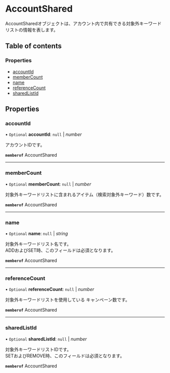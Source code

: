 # AccountShared


<div lang=\"ja\">AccountSharedオブジェクトは、アカウント内で共有できる対象外キーワードリストの情報を表します。</div> 

## Table of contents

### Properties

- [accountId](accountshared.md#accountid)
- [memberCount](accountshared.md#membercount)
- [name](accountshared.md#name)
- [referenceCount](accountshared.md#referencecount)
- [sharedListId](accountshared.md#sharedlistid)

## Properties

### accountId

• `Optional` **accountId**: ``null`` \| *number*

<div lang=\"ja\">アカウントIDです。</div> 

**`memberof`** AccountShared

___

### memberCount

• `Optional` **memberCount**: ``null`` \| *number*

<div lang=\"ja\">対象外キーワードリストに含まれるアイテム（検索対象外キーワード）数です。</div> 

**`memberof`** AccountShared

___

### name

• `Optional` **name**: ``null`` \| *string*

<div lang=\"ja\">対象外キーワードリスト名です。<br>ADDおよびSET時、このフィールドは必須となります。</div> 

**`memberof`** AccountShared

___

### referenceCount

• `Optional` **referenceCount**: ``null`` \| *number*

<div lang=\"ja\">対象外キーワードリストを使用している キャンペーン数です。</div> 

**`memberof`** AccountShared

___

### sharedListId

• `Optional` **sharedListId**: ``null`` \| *number*

<div lang=\"ja\">対象外キーワードリストIDです。<br>SETおよびREMOVE時、このフィールドは必須となります。</div> 

**`memberof`** AccountShared
